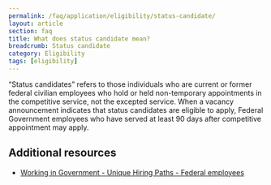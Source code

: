 ```yaml
---
permalink: /faq/application/eligibility/status-candidate/
layout: article
section: faq
title: What does status candidate mean?
breadcrumb: Status candidate
category: Eligibility
tags: [eligibility]
---
```


“Status candidates” refers to those individuals who are current or former federal civilian employees who hold or held non-temporary appointments in the competitive service, not the excepted service. When a vacancy announcement indicates that status candidates are eligible to apply, Federal Government employees who have served at least 90 days after competitive appointment may apply.

## Additional resources

* [Working in Government - Unique Hiring Paths - Federal employees](../../../../working-in-government/unique-hiring-paths/federal-employees/)
